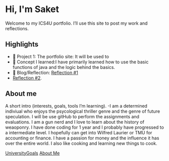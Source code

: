 # Hi, I'm Saket
Welcome to my ICS4U portfolio. I’ll use this site to post my work and reflections.

## Highlights
- 🔧 Project 1: The portfolio site: It will be used to 
- 🧠 Concept I learned:I have primarily learned how to use the basic functions of java and the logic behind the basics. 
- 📝 Blog/Reflection: [Reflection #1](./posts/first_reflection.md)
- [Reflection #2](./posts/Second.md).

## About me   
A short intro (interests, goals, tools I’m learning).
-I am a determined indiviual who enjoys the psycological thriller genre and the genre of future speculation. I will be use gitHub to perform the assignments and evaluations. I am a gun nerd and I love 
to learn about the history of weaoponry.  I have done coding for 1 year and I probably have progressed to a intermediate level. I hopefully can get into Wilfred Laurier or TMU for accounting or finance.
I have a passion for money and the influence it has over the entire world. I also like cooking and learning new things to cook. 

[UniversityGoals](./assets/UniversityGoals.md)
[About Me](./posts/AboutMe.md)






